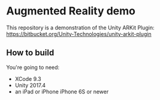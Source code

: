 # Augmented Reality demo

This repository is a demonstration of the Unity ARKit Plugin: https://bitbucket.org/Unity-Technologies/unity-arkit-plugin

## How to build

You're going to need:

* XCode 9.3
* Unity 2017.4
* an iPad or iPhone iPhone 6S or newer
